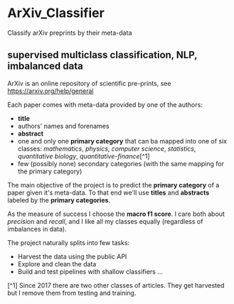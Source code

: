# ArXiv_Classifier
Classify arXiv preprints by their meta-data

## supervised multiclass classification, NLP, imbalanced data 

ArXiv is an online repository of scientific pre-prints, see https://arxiv.org/help/general

Each paper comes with meta-data provided by one of the authors:
* **title**
* authors' names and forenames
* **abstract**
* one and only one **primary category** that can ba mapped into one of six classes: *mathematics*, *physics*, *computer science*, *statistics*, *quantitative biology*, *quantitative-finance*[^1]
* few (possibly none) secondary categories (with the same mapping for the primary category)

The main objective of the project is to predict the **primary category** of a paper given it's meta-data.
To that end we'll use **titles** and **abstracts** labeled by the **primary categories**.

As the measure of success I choose the **macro f1 score**. I care both about *precision* and *recall*, and I like all my classes equally (regardless of imbalances in data).

The project naturally splits into few tasks:
* Harvest the data using the public API
* Explore and clean the data
* Build and test pipelines with shallow classifiers
...

[^1] Since 2017 there are two other classes of articles. They get harvested but I remove them from testing and training.
